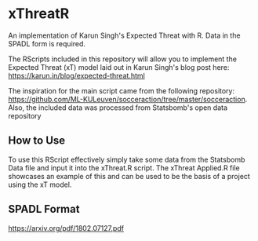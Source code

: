 # xThreatR
An implementation of Karun Singh's Expected Threat with R. Data in the SPADL form is required.

The RScripts included in this repository will allow you to implement the Expected Threat (xT) model laid out in Karun Singh's blog post here: https://karun.in/blog/expected-threat.html

The inspiration for the main script came from the following repository: https://github.com/ML-KULeuven/socceraction/tree/master/socceraction. Also, the included data was processed from Statsbomb's open data repository 

## How to Use

To use this RScript effectively simply take some data from the Statsbomb Data file and input it into the xThreat.R script. The xThreat Applied.R file showcases an example of this and can be used to be the basis of a project using the xT model.

## SPADL Format

https://arxiv.org/pdf/1802.07127.pdf
